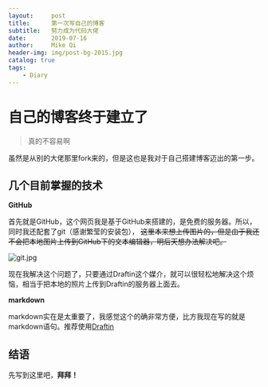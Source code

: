 ```yaml
---
layout:     post
title:      第一次写自己的博客
subtitle:   努力成为代码大佬
date:       2019-07-16
author:     Mike Qi
header-img: img/post-bg-2015.jpg
catalog: true
tags:
    - Diary
---
```


# 自己的博客终于建立了

>真的不容易啊

虽然是从别的大佬那里fork来的，但是这也是我对于自己搭建博客迈出的第一步。

## 几个目前掌握的技术

**GitHub**

首先就是GitHub，这个网页我是基于GitHub来搭建的，是免费的服务器。所以，同时我还配套了git（感谢繁莹的安装包），
~~这里本来想上传图片的，但是由于我还不会把本地图片上传到GitHub下的文本编辑器，明后天想办法解决吧。~~

![git.jpg](https://draftin.com:443/images/67981?token=YLemzYnxnzuHB2_v09iqELky7J9cdm18Ada0AvSN8pyBVvT1663rW5vu91JOB-DmKL1DC97Xz7zErOU9iNyyWKY) 

现在我解决这个问题了，只要通过Draftin这个媒介，就可以很轻松地解决这个烦恼，相当于把本地的照片上传到Draftin的服务器上面去。

**markdown**

markdown实在是太重要了，我感觉这个的确非常方便，比方我现在写的就是markdown语句。推荐使用[Draftin](https://draftin.com/)


## 结语

先写到这里吧，**拜拜！**
